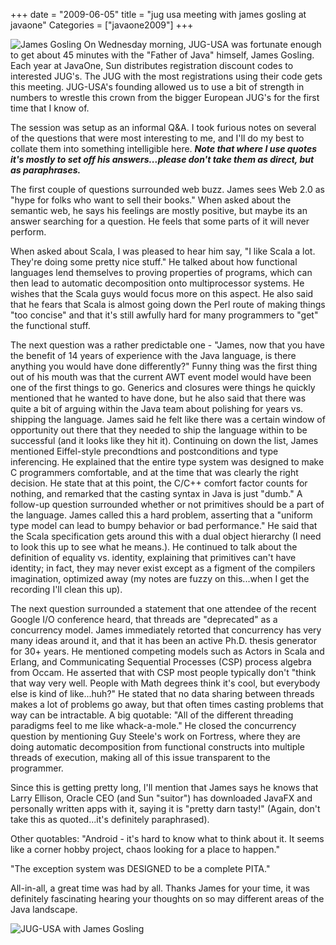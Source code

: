 +++
date = "2009-06-05"
title = "jug usa meeting with james gosling at javaone"
Categories = ["javaone2009"]
+++

![James Gosling](http://mattstine.files.wordpress.com/2009/06/dscn0912.jpg?w=220) On Wednesday morning, JUG-USA was fortunate enough to get about 45 minutes with the "Father of Java" himself, James Gosling. Each year at JavaOne, Sun distributes registration discount codes to interested JUG's. The JUG with the most registrations using their code gets this meeting. JUG-USA's founding allowed us to use a bit of strength in numbers to wrestle this crown from the bigger European JUG's for the first time that I know of.

The session was setup as an informal Q&A. I took furious notes on several of the questions that were most interesting to me, and I'll do my best to collate them into something intelligible here. _**Note that where I use quotes it's mostly to set off his answers...please don't take them as direct, but as paraphrases.**_

The first couple of questions surrounded web buzz. James sees Web 2.0 as "hype for folks who want to sell their books." When asked about the semantic web, he says his feelings are mostly positive, but maybe its an answer searching for a question. He feels that some parts of it will never perform.

When asked about Scala, I was pleased to hear him say, "I like Scala a lot. They're doing some pretty nice stuff." He talked about how functional languages lend themselves to proving properties of programs, which can then lead to automatic decomposition onto multiprocessor systems. He wishes that the Scala guys would focus more on this aspect. He also said that he fears that Scala is almost going down the Perl route of making things "too concise" and that it's still awfully hard for many programmers to "get" the functional stuff.

The next question was a rather predictable one - "James, now that you have the benefit of 14 years of experience with the Java language, is there anything you would have done differently?" Funny thing was the first thing out of his mouth was that the current AWT event model would have been one of the first things to go. Generics and closures were things he quickly mentioned that he wanted to have done, but he also said that there was quite a bit of arguing within the Java team about polishing for years vs. shipping the language. James said he felt like there was a certain window of opportunity out there that they needed to ship the language within to be successful (and it looks like they hit it). Continuing on down the list, James mentioned Eiffel-style precondtions and postconditions and type inferencing. He explained that the entire type system was designed to make C programmers comfortable, and at the time that was clearly the right decision. He state that at this point, the C/C++ comfort factor counts for nothing, and remarked that the casting syntax in Java is just "dumb." A follow-up question surrounded whether or not primitives should be a part of the language. James called this a hard problem, asserting that a "uniform type model can lead to bumpy behavior or bad performance." He said that the Scala specification gets around this with a dual object hierarchy (I need to look this up to see what he means.). He continued to talk about the definition of equality vs. identity, explaining that primitives can't have identity; in fact, they may never exist except as a figment of the compilers imagination, optimized away (my notes are fuzzy on this...when I get the recording I'll clean this up).

The next question surrounded a statement that one attendee of the recent Google I/O conference heard, that threads are "deprecated" as a concurrency model. James immediately retorted that concurrency has very many ideas around it, and that it has been an active Ph.D. thesis generator for 30+ years. He mentioned competing models such as Actors in Scala and Erlang, and Communicating Sequential Processes (CSP) process algebra from Occam. He asserted that with CSP most people typically don't "think that way very well. People with Math degrees think it's cool, but everybody else is kind of like...huh?" He stated that no data sharing between threads makes a lot of problems go away, but that often times casting problems that way can be intractable. A big quotable: "All of the different threading paradigms feel to me like whack-a-mole." He closed the concurrency question by mentioning Guy Steele's work on Fortress, where they are doing automatic decomposition from functional constructs into multiple threads of execution, making all of this issue transparent to the programmer.

Since this is getting pretty long, I'll mention that James says he knows that Larry Ellison, Oracle CEO (and Sun "suitor") has downloaded JavaFX and personally written apps with it, saying it is "pretty darn tasty!" (Again, don't take this as quoted...it's definitely paraphrased).

Other quotables: "Android - it's hard to know what to think about it. It seems like a corner hobby project, chaos looking for a place to happen."

"The exception system was DESIGNED to be a complete PITA."

All-in-all, a great time was had by all. Thanks James for your time, it was definitely fascinating hearing your thoughts on so may different areas of the Java landscape.



![JUG-USA with James Gosling](http://mattstine.files.wordpress.com/2009/06/jug-usa-gosling-grouppic-900.jpg)
